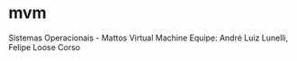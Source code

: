 # mvm
Sistemas Operacionais - Mattos Virtual Machine
Equipe: André Luiz Lunelli, Felipe Loose Corso
